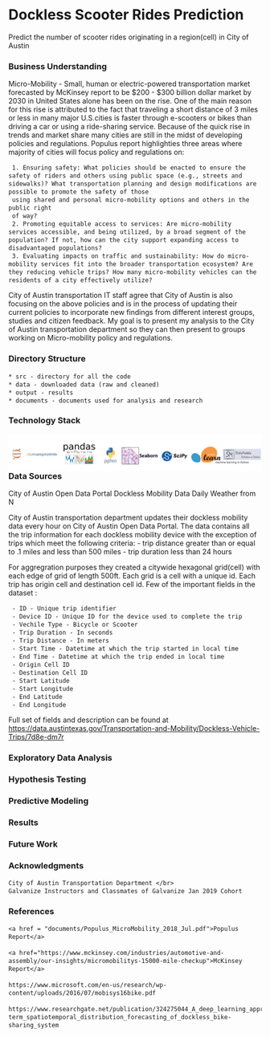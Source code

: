 # Dockless Scooter Rides Prediction
Predict the number of scooter rides originating in a region(cell) in City of Austin


### Business Understanding

Micro-Mobility - Small, human or electric-powered transportation market forecasted by McKinsey report to be $200 - $300 billion dollar market by 2030 in United States alone has been on the rise. One of the main reason for this rise is attributed to the fact that traveling a short distance of 3 miles or less in many major U.S.cities is faster through e-scooters or bikes than driving a car or using a ride-sharing service. Because of the quick rise in trends and market share many cities are still in the midst of developing policies and regulations. Populus report highlighties three areas where majority of cities will focus policy and regulations on:

  >
     1. Ensuring safety: What policies should be enacted to ensure the safety of riders and others using public space (e.g., streets and sidewalks)? What transportation planning and design modifications are possible to promote the safety of those
     using shared and personal micro-mobility options and others in the public right
     of way?
     2. Promoting equitable access to services: Are micro-mobility services accessible, and being utilized, by a broad segment of the population? If not, how can the city support expanding access to disadvantaged populations?
     3. Evaluating impacts on traffic and sustainability: How do micro-mobility services fit into the broader transportation ecosystem? Are they reducing vehicle trips? How many micro-mobility vehicles can the residents of a city effectively utilize?
   >

  City of Austin transportation IT staff agree that City of Austin is also focusing on the above policies and is in the process of updating their current policies to incorporate new findings from different interest groups, studies and citizen feedback. My goal is to present my analysis to the City of Austin transportation department so they can then present to groups working on Micro-mobility policy and regulations.


### Directory Structure
    * src - directory for all the code
    * data - downloaded data (raw and cleaned)
    * output - results
    * documents - documents used for analysis and research
    
### Technology Stack
<img src="documents/images/technology_stack.png"
     alt="Technology Stack"
     style="float: left; margin-right: 10px;" />

### Data Sources
City of Austin Open Data Portal Dockless Mobility Data 
Daily Weather from N

   City of Austin transportation department updates their dockless mobility data every hour on City of Austin Open Data Portal. The data contains all the trip information for each dockless mobility device with the exception of trips which meet the following criteria:
     - trip distance greater than or equal to .1 miles and less than 500 miles
     - trip duration less than 24 hours

   For aggregration purposes they created a citywide hexagonal grid(cell) with each edge of grid of length 500ft. Each grid is a cell with a unique id. Each trip has origin cell and destination cell id. Few of the important fields in the dataset :

     - ID - Unique trip identifier
     - Device ID - Unique ID for the device used to complete the trip
     - Vechile Type - Bicycle or Scooter
     - Trip Duration - In seconds
     - Trip Distance - In meters
     - Start Time - Datetime at which the trip started in local time
     - End Time - Datetime at which the trip ended in local time
     - Origin Cell ID 
     - Destination Cell ID
     - Start Latitude
     - Start Longitude
     - End Latitude
     - End Longitude 

   Full set of fields and description can be found at https://data.austintexas.gov/Transportation-and-Mobility/Dockless-Vehicle-Trips/7d8e-dm7r



### Exploratory Data Analysis

### Hypothesis Testing

### Predictive Modeling

### Results

### Future Work

### Acknowledgments
    City of Austin Transportation Department </br>
    Galvanize Instructors and Classmates of Galvanize Jan 2019 Cohort

### References

    <a href = "documents/Populus_MicroMobility_2018_Jul.pdf">Populus Report</a>

    <a href="https://www.mckinsey.com/industries/automotive-and-assembly/our-insights/micromobilitys-15000-mile-checkup">McKinsey Report</a>

    https://www.microsoft.com/en-us/research/wp-content/uploads/2016/07/mobisys16bike.pdf

    https://www.researchgate.net/publication/324275044_A_deep_learning_approach_on_short-term_spatiotemporal_distribution_forecasting_of_dockless_bike-sharing_system


